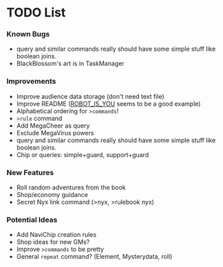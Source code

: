 # TODO List

### Known Bugs
- query and similar commands really should have some simple stuff like boolean joins.
- BlackBlossom's art is in TaskManager

### Improvements
- Improve audience data storage (don't need text file)
- Improve README ([ROBOT_IS_YOU](https://github.com/RocketRace/robot-is-you) seems to be a good example)
- Alphabetical ordering for `>commands`!
- `>rule` command
- Add MegaCheer as query
- Exclude MegaVirus powers
- query and similar commands really should have some simple stuff like boolean joins.
- Chip or queries: simple+guard, support+guard

### New Features
- Roll random adventures from the book
- Shop/economy guidance
- Secret Nyx link command (>nyx, >rulebook nyx)

### Potential Ideas
- Add NaviChip creation rules
- Shop ideas for new GMs?
- Improve `>commands` to be pretty
- General `repeat` command? (Element, Mysterydata, roll)
